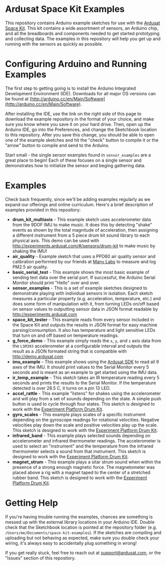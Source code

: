 Ardusat Space Kit Examples
==========================

This repository contains Arduino example sketches for use with the 
[Ardusat Space Kit](http://www.ardusat.com/products). This kit contains a wide assortment of
sensors, an Arduino chip, and all the breadboards and components needed to get started prototyping
and collecting data. The examples in this repository will help you get up and running with the
sensors as quickly as possible.

# Configuring Arduino and Running Examples

The first step to getting going is to install the Arduino Integrated Development Environment (IDE).
Downloads for all major OS versions can be found at
[http://arduino.cc/en/Main/Software](http://arduino.cc/en/Main/Software). 

After installing the IDE, use the link on the right side of this page to download the example
repository in the format of your choice, and make sure you know where you save it on your hard
drive. Then, open up the Arduino IDE, go into the Preferences, and change the Sketchbook location to
this repository. After you save this change, you should be able to open one of the example sketches
and hit the "check" button to compile it or the "arrow" button to compile and send to the Arduino.

Start small - the single sensor examples found in `sensor_examples` are a great place to begin! Each
of these focuses on a single sensor and demonstrates how to initialize the sensor and beging gathering
data. 

# Examples

Check back frequently, since we'll be adding examples regularly as we expand our offerings and
online curriculum. Here's a brief description of examples provided in this repository:

- **drum_kit_multiaxis** - This example sketch uses accelerometer data from the 9DOF IMU to make
    music. It does this by detecting "shake" events as shown by the total magnitude of acceleration,
    then assigning a different instrument from a 5 piece drum kit sound library to each physical
    axis. This demo can be used with <http://experiments.ardusat.com/#/sensors/drum-kit> to make
    music by shaking the IMU!
- **air_quality** - Example sketch that uses a PPD60 air quality sensor and calibration performed by
    our friends at [Many Labs](http://www.manylabs.org/) to measure and log PM2.5 air quality.
- **basic_serial_test** - This example shows the most basic example of sending text data over the
    serial port. If successful, the Arduino Serial Monitor should print "Hello" over and over.
- **sensor_examples** - This is a set of example sketches designed to demonstrate playing with individual
    sensors in isolation. Each sketch measures a particular property (e.g. acceleration, temperature, etc.)
    and does some form of manipulation with it, from turning LEDs on/off based on sensor values to 
    outputting sensor data in JSON format readable by <http://experiments.ardusat.com>
- **space_kit_tester** - This example reads from every sensor included in the Space Kit and outputs
    the results in JSON format for easy machine parsing/consumption. It also has temperature and
    light sensitive LEDs that turn on and off based on temperature readings.
- **g_force_demo** - This example simply reads the `x`, `y`, and `z` axis data from the `LSM303`
    accelerometer at a configurable interval and outputs the result as a JSON formated string that
    is compatible with <http://demo.ardusat.com>
- **imu_example** - This example shows using the [Ardusat SDK](http://github.com/ArduSat/ArduSatSDK)
    to read all 9 axes of the IMU. It should print values to the Serial Monitor every 5 seconds and 
    is meant as an example to get started using the IMU data.
- **ir_temp_example** - This sketch takes an IR temperature reading every 5 seconds and prints the 
    results to the Serial Monitor. If the temperature detected is over 28.5 C, it turns on a pin 13
    LED.
- **accel_rattle** - This example "listens" for shakes using the accelerometer and will play from a
    set of sounds depending on the state. A simple push button is used to cycle through four states.
    This sketch is designed to work with the
    [Experiment Platform Drum Kit](http://experiments.ardusat.com/#/sensors/drum-kit).
- **gyro_scales** - This example plays scales of a specific instrument depending on the gyroscope
    readings for rotational velocities. Negative velocities play down the scale and positive velocities
    play up the scale. This sketch is designed to work with the
    [Experiment Platform Drum Kit](http://experiments.ardusat.com/#/sensors/drum-kit).
- **infrared_band** - This example plays selected sounds depending on accelerometer and infrared
    thermometer readings. The accelerometer is used to select an "instrument" and the temperature from
    the infrared thermometer selects a sound from that instrument. This sketch is designed to work with
    the [Experiment Platform Drum Kit](http://experiments.ardusat.com/#/sensors/drum-kit).
- **magnet_strum** - This example plays a sitar strum sound when within the presence of a strong enough
    magnetic force. The magnetometer was placed above a rig with a magnet taped to the center of a
    stretched rubber band. This sketch is designed to work with the
    [Experiment Platform Drum Kit](http://experiments.ardusat.com/#/sensors/drum-kit).

# Getting Help

If you're having trouble running the examples, chances are something is messed up with the external
library locations in your Arduino IDE. Double check that the Sketchbook location is pointed at the
repository folder (e.g. `/Users/me/Documents/space-kit-examples`). If the sketches are compiling and
uploading but not behaving as expected, make sure you double check your wiring, it's always easy to
accidentally plug something in wrong! 

If you get really stuck, feel free to reach out at <support@ardusat.com>, or the "Issues" section of
this repository.
